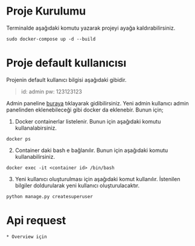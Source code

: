 # Proje Kurulumu
Terminalde aşağıdaki komutu yazarak projeyi ayağa kaldırabilirsiniz.
    
```
sudo docker-compose up -d --build
```

# Proje default kullanıcısı
Projenin default kullanıcı bilgisi aşağıdaki gibidir.

> id: admin
> pw: 123123123

Admin paneline [buraya](http://localhost:8000/admin/) tıklayarak gidibilirsiniz.
Yeni admin kullanıcı admin panelinden eklenebileceği gibi docker da eklenebir. Bunun için;

1. Docker containerlar listelenir. Bunun için aşağıdaki komutu kullanalabirsiniz.

```
docker ps
```
        
2. Container daki bash e bağlanılır. Bunun  için aşağıdaki komutu kullanabilirsiniz.

```
docker exec -it <container id> /bin/bash
```
        
3. Yeni kullanıcı oluşturulması için aşağıdaki komut kullanılır. İstenilen bilgiler 
doldurularak yeni kullanıcı oluşturulacaktır.

```
python manage.py createsuperuser
```
    


# Api request 
    
    * Overview için 
